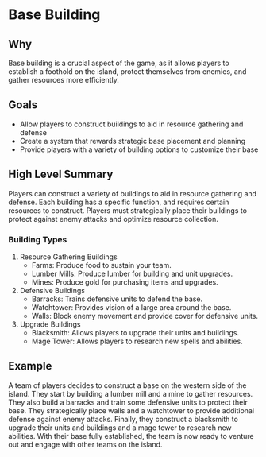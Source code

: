 # Base Building

## Why

Base building is a crucial aspect of the game, as it allows players to establish a foothold on the island, protect themselves from enemies, and gather resources more efficiently.

## Goals

- Allow players to construct buildings to aid in resource gathering and defense
- Create a system that rewards strategic base placement and planning
- Provide players with a variety of building options to customize their base

## High Level Summary

Players can construct a variety of buildings to aid in resource gathering and defense. Each building has a specific function, and requires certain resources to construct. Players must strategically place their buildings to protect against enemy attacks and optimize resource collection.

### Building Types

1. Resource Gathering Buildings
   - Farms: Produce food to sustain your team.
   - Lumber Mills: Produce lumber for building and unit upgrades.
   - Mines: Produce gold for purchasing items and upgrades.
2. Defensive Buildings
   - Barracks: Trains defensive units to defend the base.
   - Watchtower: Provides vision of a large area around the base.
   - Walls: Block enemy movement and provide cover for defensive units.
3. Upgrade Buildings
   - Blacksmith: Allows players to upgrade their units and buildings.
   - Mage Tower: Allows players to research new spells and abilities.

## Example

A team of players decides to construct a base on the western side of the island. They start by building a lumber mill and a mine to gather resources. They also build a barracks and train some defensive units to protect their base. They strategically place walls and a watchtower to provide additional defense against enemy attacks. Finally, they construct a blacksmith to upgrade their units and buildings and a mage tower to research new abilities. With their base fully established, the team is now ready to venture out and engage with other teams on the island.
